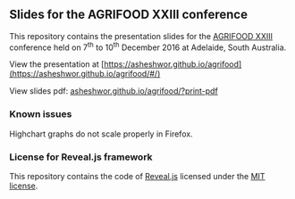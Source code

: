 ## Slides for the AGRIFOOD XXIII conference

This repository contains the presentation slides for the [AGRIFOOD XXIII](https://www.adelaide.edu.au/global-food/agrifood/) conference held on 7<sup>th</sup> to 10<sup>th</sup> December 2016 at Adelaide, South Australia.

View the presentation at [https://asheshwor.github.io/agrifood](https://asheshwor.github.io/agrifood/#/)

View slides pdf: [asheshwor.github.io/agrifood/?print-pdf](https://asheshwor.github.io/agrifood/?print-pdf)

### Known issues
Highchart graphs do not scale properly in Firefox.

### License for Reveal.js framework

This repository contains the code of [Reveal.js](https://github.com/hakimel/reveal.js) licensed under the [MIT license](https://github.com/asheshwor/agrifood/blob/master/LICENSE).
